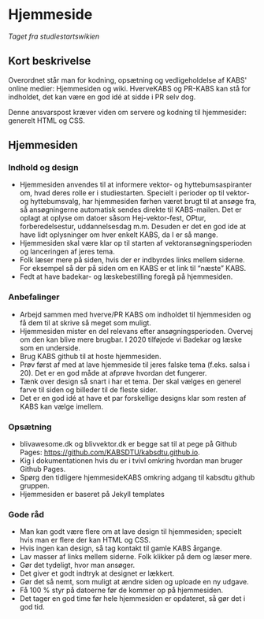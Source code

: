 # Hjemmeside
*Taget fra studiestartswikien*
## Kort beskrivelse

Overordnet står man for kodning, opsætning og vedligeholdelse af KABS' online medier: Hjemmesiden og wiki. HverveKABS og PR-KABS kan stå for indholdet, det kan være en god idé at sidde i PR selv dog.

Denne ansvarspost kræver viden om servere og kodning til hjemmesider: generelt HTML og CSS.

## Hjemmesiden
### Indhold og design

* Hjemmesiden anvendes til at informere vektor- og hyttebumsaspiranter om, hvad deres rolle er i studiestarten. Specielt i perioder op til vektor- og hyttebumsvalg, har hjemmesiden førhen været brugt til at ansøge fra, så ansøgningerne automatisk sendes direkte til KABS-mailen. Det er oplagt at oplyse om datoer såsom Hej-vektor-fest, OPtur, forberedelsestur, uddannelsesdag m.m. Desuden er det en god ide at have lidt oplysninger om hver enkelt KABS, da I er så mange.
* Hjemmesiden skal være klar op til starten af vektoransøgningsperioden og lanceringen af jeres tema.
* Folk læser mere på siden, hvis der er indbyrdes links mellem siderne. For eksempel så der på siden om en KABS er et link til “næste” KABS.
* Fedt at have badekar- og læskebestilling foregå på hjemmesiden.

### Anbefalinger

 * Arbejd sammen med hverve/PR KABS om indholdet til hjemmesiden og få dem til at skrive så meget som muligt.
 * Hjemmesiden mister en del relevans efter ansøgningsperioden. Overvej om den kan blive mere brugbar. I 2020 tilføjede vi Badekar og læske som en underside.
 * Brug KABS github til at hoste hjemmesiden.
 * Prøv først af med at lave hjemmeside til jeres falske tema (f.eks. salsa i 20). Det er en god måde at afprøve hvordan det fungerer.
 * Tænk over design så snart i har et tema. Der skal vælges en generel farve til siden og billeder til de fleste sider.
 * Det er en god idé at have et par forskellige designs klar som resten af KABS kan vælge imellem.

### Opsætning

 * blivawesome.dk og blivvektor.dk er begge sat til at pege på Github Pages: https://github.com/KABSDTU/kabsdtu.github.io.
 * Kig i dokumentationen hvis du er i tvivl omkring hvordan man bruger Github Pages.
 * Spørg den tidligere hjemmesideKABS omkring adgang til kabsdtu github gruppen.
 * Hjemmesiden er baseret på Jekyll templates

### Gode råd

 * Man kan godt være flere om at lave design til hjemmesiden; specielt hvis man er flere der kan HTML og CSS.
 * Hvis ingen kan design, så tag kontakt til gamle KABS årgange.
 * Lav masser af links mellem siderne. Folk klikker på dem og læser mere.
 * Gør det tydeligt, hvor man ansøger.
 * Det giver et godt indtryk at designet er lækkert.
 * Gør det så nemt, som muligt at ændre siden og uploade en ny udgave.
 * Få 100 % styr på datoerne før de kommer op på hjemmesiden.
 * Det tager en god time før hele hjemmesiden er opdateret, så gør det i god tid.

